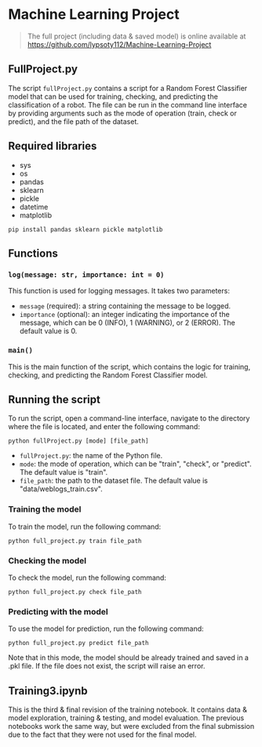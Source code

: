 # Machine Learning Project

> The full project (including data & saved model) is online available at https://github.com/lypsoty112/Machine-Learning-Project

## FullProject.py
The script `fullProject.py` contains a script for a Random Forest Classifier model that can be used for training, checking, and predicting the classification of a robot. The file can be run in the command line interface by providing arguments such as the mode of operation (train, check or predict), and the file path of the dataset.

## Required libraries
- sys
- os
- pandas
- sklearn
- pickle
- datetime
- matplotlib

`pip install pandas sklearn pickle matplotlib`
## Functions

### `log(message: str, importance: int = 0)`
This function is used for logging messages. It takes two parameters:
- `message` (required): a string containing the message to be logged.
- `importance` (optional): an integer indicating the importance of the message, which can be 0 (INFO), 1 (WARNING), or 2 (ERROR). The default value is 0.

### `main()`
This is the main function of the script, which contains the logic for training, checking, and predicting the Random Forest Classifier model.

## Running the script

To run the script, open a command-line interface, navigate to the directory where the file is located, and enter the following command:

```
python fullProject.py [mode] [file_path]
```

- `fullProject.py`: the name of the Python file.
- `mode`: the mode of operation, which can be "train", "check", or "predict". The default value is "train".
- `file_path`: the path to the dataset file. The default value is "data/weblogs_train.csv".

### Training the model

To train the model, run the following command:
```
python full_project.py train file_path
```

### Checking the model

To check the model, run the following command:
```
python full_project.py check file_path
```

### Predicting with the model

To use the model for prediction, run the following command:
```
python full_project.py predict file_path
```

Note that in this mode, the model should be already trained and saved in a .pkl file. If the file does not exist, the script will raise an error.

## Training3.ipynb
This is the third & final revision of the training notebook. It contains data & model exploration, training & testing, and model evaluation. The previous notebooks work the same way, but were excluded from the final submission due to the fact that they were not used for the final model.